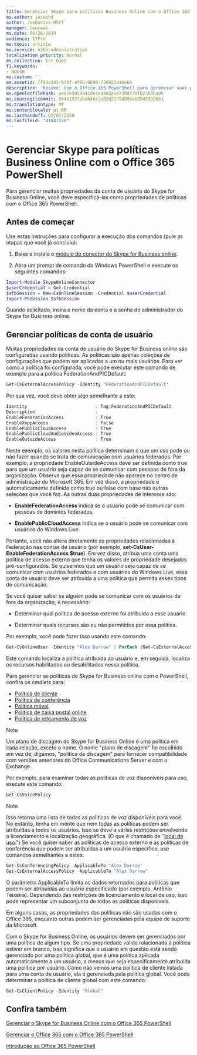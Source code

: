 ```yaml
---
title: Gerenciar Skype para políticas Business Online com o Office 365 PowerShell
ms.author: josephd
author: JoeDavies-MSFT
manager: laurawi
ms.date: 06/26/2019
audience: ITPro
ms.topic: article
ms.service: o365-administration
localization_priority: Normal
ms.collection: Ent_O365
f1.keywords:
- NOCSH
ms.custom: ''
ms.assetid: ff93a341-6f0f-4f06-9690-726052e1be64
description: 'Resumo: Use o Office 365 PowerShell para gerenciar suas propriedades de conta de usuário do Skype for Business online com políticas.'
ms.openlocfilehash: aed7e3929a41dec69803a5b73bdf29fb23b4ba05
ms.sourcegitcommit: 99411927abdb40c2e82d2279489ba60545989bb1
ms.translationtype: MT
ms.contentlocale: pt-BR
ms.lasthandoff: 02/07/2020
ms.locfileid: "41841328"
---
```

# <a name="manage-skype-for-business-online-policies-with-office-365-powershell"></a>Gerenciar Skype para políticas Business Online com o Office 365 PowerShell

Para gerenciar muitas propriedades da conta de usuário do Skype for Business Online, você deve especificá-las como propriedades de políticas com o Office 365 PowerShell.
  
## <a name="before-you-begin"></a>Antes de começar

Use estas instruções para configurar a execução dos comandos (pule as etapas que você já concluiu):
  
1. Baixe e instale o [módulo do conector do Skype for Business online](https://www.microsoft.com/download/details.aspx?id=39366).
    
2. Abra um prompt de comando do Windows PowerShell e execute os seguintes comandos: 
    
```powershell
Import-Module SkypeOnlineConnector
$userCredential = Get-Credential
$sfbSession = New-CsOnlineSession -Credential $userCredential
Import-PSSession $sfbSession
  ```

Quando solicitado, insira o nome da conta e a senha do administrador do Skype for Business online.
    
## <a name="manage-user-account-policies"></a>Gerenciar políticas de conta de usuário

Muitas propriedades da conta de usuário do Skype for Business online são configuradas usando políticas. As políticas são apenas coleções de configurações que podem ser aplicadas a um ou mais usuários. Para ver como a política foi configurada, você pode executar este comando de exemplo para a política FederationAndPICDefault:
  
```powershell
Get-CsExternalAccessPolicy -Identity "FederationAndPICDefault"
```

Por sua vez, você deve obter algo semelhante a este:
  
```powershell
Identity                          : Tag:FederationAndPICDefault
Description                       :
EnableFederationAccess            : True
EnableXmppAccess                  : False
EnablePublicCloudAccess           : True
EnablePublicCloudAudioVideoAccess : True
EnableOutsideAccess               : True
```

Neste exemplo, os valores nesta política determinam o que um uso pode ou não fazer quando se trata de comunicação com usuários federados. Por exemplo, a propriedade EnableOutsideAccess deve ser definida como true para que um usuário seja capaz de se comunicar com pessoas de fora da organização. Observe que essa propriedade não aparece no centro de administração do Microsoft 365. Em vez disso, a propriedade é automaticamente definida como true ou false com base nas outras seleções que você faz. As outras duas propriedades de interesse são:
  
- **EnableFederationAccess** indica se o usuário pode se comunicar com pessoas de domínios federados.
    
- **EnablePublicCloudAccess** indica se o usuário pode se comunicar com usuários do Windows Live.
    
Portanto, você não altera diretamente as propriedades relacionadas à Federação nas contas de usuário (por exemplo, **set-CsUser-EnableFederationAccess $true**). Em vez disso, atribua uma conta uma política de acesso externo que tenha os valores de propriedade desejados pré-configurados. Se quisermos que um usuário seja capaz de se comunicar com usuários federados e com usuários do Windows Live, essa conta de usuário deve ser atribuída a uma política que permita esses tipos de comunicação.
  
Se você quiser saber se alguém pode se comunicar com os usuários de fora da organização, é necessário:
  
- Determinar qual política de acesso externo foi atribuída a esse usuário.
    
- Determinar quais recursos são ou não permitidos por essa política.
    
Por exemplo, você pode fazer isso usando este comando:
  
```powershell
Get-CsOnlineUser -Identity "Alex Darrow" | ForEach {Get-CsExternalAccessPolicy -Identity $_.ExternalAccessPolicy}
```

Este comando localiza a política atribuída ao usuário e, em seguida, localiza os recursos habilitados ou desabilitados nessa política.
  
Para gerenciar as políticas do Skype for Business online com o PowerShell, confira os cmdlets para:

- [Política de cliente](https://docs.microsoft.com/previous-versions//mt228132(v=technet.10)#client-policy-cmdlets)
- [Política de conferência](https://docs.microsoft.com/previous-versions//mt228132(v=technet.10)#conferencing-policy-cmdlets)
- [Política móvel](https://docs.microsoft.com/previous-versions//mt228132(v=technet.10)#mobile-policy-cmdlets)
- [Política de caixa postal online](https://docs.microsoft.com/previous-versions//mt228132(v=technet.10)#online-voicemail-policy-cmdlets)
- [Política de roteamento de voz](https://docs.microsoft.com/previous-versions//mt228132(v=technet.10)#voice-routing-policy-cmdlets)


> [!NOTE]
> Um plano de discagem do Skype for Business Online é uma política em cada relação, exceto o nome. O nome "plano de discagem" foi escolhido em vez de, digamos, "política de discagem" para fornecer compatibilidade com versões anteriores do Office Communications Server e com o Exchange. 
  
Por exemplo, para examinar todas as políticas de voz disponíveis para uso, execute este comando:
  
```powershell
Get-CsVoicePolicy
```

> [!NOTE]
> Isso retorna uma lista de todas as políticas de voz disponíveis para você. No entanto, tenha em mente que nem todas as políticas podem ser atribuídas a todos os usuários. Isso se deve a várias restrições envolvendo o licenciamento e localização geográfica. (O que é chamado de "[local de uso](https://msdn.microsoft.com/library/azure/dn194136.aspx).") Se você quiser saber as políticas de acesso externo e as políticas de conferência que podem ser atribuídas a um usuário específico, use comandos semelhantes a estes: 

```powershell
Get-CsConferencingPolicy -ApplicableTo "Alex Darrow"
Get-CsExternalAccessPolicy -ApplicableTo "Alex Darrow"
```

O parâmetro ApplicableTo limita os dados retornados para políticas que podem ser atribuídas ao usuário especificado (por exemplo, Antônio Teixeira). Dependendo das restrições de licenciamento e local de uso, isso pode representar um subconjunto de todas as políticas disponíveis. 
  
Em alguns casos, as propriedades das políticas não são usadas com o Office 365, enquanto outras podem ser gerenciadas pela equipe de suporte da Microsoft. 
  
Com o Skype for Business Online, os usuários devem ser gerenciados por uma política de algum tipo. Se uma propriedade válida relacionada à política estiver em branco, isso significa que o usuário em questão está sendo gerenciado por uma política global, que é uma política aplicada automaticamente a um usuário, a menos que seja especificamente atribuída uma política por usuário. Como não vemos uma política de cliente listada para uma conta de usuário, ela é gerenciada pela política global. Você pode determinar a política de cliente global com este comando:
  
```powershell
Get-CsClientPolicy -Identity "Global"
```

## <a name="see-also"></a>Confira também

[Gerenciar o Skype for Business Online com o Office 365 PowerShell](manage-skype-for-business-online-with-office-365-powershell.md)
  
[Gerenciar o Office 365 com o Office 365 PowerShell](manage-office-365-with-office-365-powershell.md)
  
[Introdução ao Office 365 PowerShell](getting-started-with-office-365-powershell.md)

